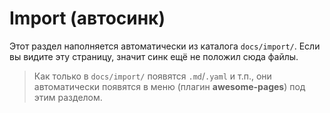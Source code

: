 # Import (автосинк)

Этот раздел наполняется автоматически из каталога `docs/import/`.
Если вы видите эту страницу, значит синк ещё не положил сюда файлы.

> Как только в `docs/import/` появятся `.md`/`.yaml` и т.п., они автоматически появятся в меню (плагин **awesome-pages**) под этим разделом.
